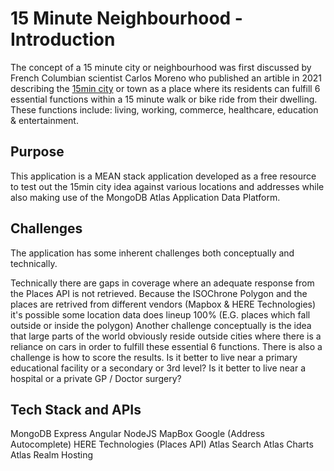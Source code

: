 # 15 Minute Neighbourhood - Introduction

The concept of a 15 minute city or neighbourhood was first discussed by French Columbian scientist Carlos Moreno who published an artible in 2021 describing the <a href="https://en.wikipedia.org/wiki/15-minute_city">15min city</a> or town as a place where its residents can fulfill 6 essential functions within a 15 minute walk or bike ride from their dwelling. These functions include: living, working, commerce, healthcare, education & entertainment. 

## Purpose

This application is a MEAN stack application developed as a free resource to test out the 15min city idea against various locations and addresses while also making use of the MongoDB Atlas Application Data Platform. 

## Challenges
The application has some inherent challenges both conceptually and technically. 

Technically there are gaps in coverage where an adequate response from the Places API is not retrieved. 
Because the ISOChrone Polygon and the places are retrived from different vendors (Mapbox & HERE Technologies) it's possible some location data does lineup 100% (E.G. places which fall outside or inside the polygon)
Another challenge conceptually is the idea that large parts of the world obviously reside outside cities where there is a reliance on cars in order to fulfill these essential 6 functions. 
There is also a challenge is how to score the results. Is it better to live near a primary educational facility or a secondary or 3rd level? Is it better to live near a hospital or a private GP / Doctor surgery? 

## Tech Stack and APIs

MongoDB
Express
Angular
NodeJS
MapBox
Google (Address Autocomplete)
HERE Technologies (Places API)
Atlas Search
Atlas Charts
Atlas Realm Hosting

